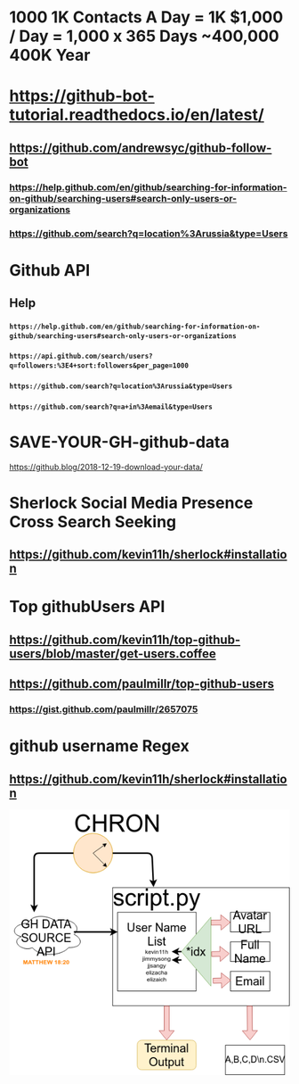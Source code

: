 # 1000 1K Contacts A Day = 1K $1,000 / Day = 1,000 x 365 Days ~400,000 400K Year

# https://github-bot-tutorial.readthedocs.io/en/latest/
## https://github.com/andrewsyc/github-follow-bot
### https://help.github.com/en/github/searching-for-information-on-github/searching-users#search-only-users-or-organizations

### https://github.com/search?q=location%3Arussia&type=Users

# Github API
## Help
#### `https://help.github.com/en/github/searching-for-information-on-github/searching-users#search-only-users-or-organizations`
#### `https://api.github.com/search/users?q=followers:%3E4+sort:followers&per_page=1000`
#### `https://github.com/search?q=location%3Arussia&type=Users`
#### `https://github.com/search?q=a+in%3Aemail&type=Users`

# SAVE-YOUR-GH-github-data
https://github.blog/2018-12-19-download-your-data/

# Sherlock Social Media Presence Cross Search Seeking
## https://github.com/kevin11h/sherlock#installation

# Top githubUsers API
## https://github.com/kevin11h/top-github-users/blob/master/get-users.coffee
## https://github.com/paulmillr/top-github-users
### https://gist.github.com/paulmillr/2657075

# github username Regex
## https://github.com/kevin11h/sherlock#installation

![](https://github.com/kevin11h/SAVE-YOUR-GH-github-data/blob/master/map.png?raw=true)
